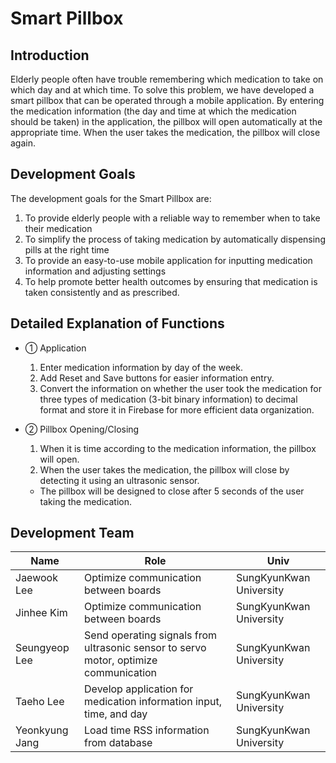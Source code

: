 # Smart Pillbox

## Introduction
Elderly people often have trouble remembering which medication to take on which day and at which time. To solve this problem, we have developed a smart pillbox that can be operated through a mobile application. By entering the medication information (the day and time at which the medication should be taken) in the application, the pillbox will open automatically at the appropriate time. When the user takes the medication, the pillbox will close again. 

## Development Goals
The development goals for the Smart Pillbox are:

  1. To provide elderly people with a reliable way to remember when to take their medication
  2. To simplify the process of taking medication by automatically dispensing pills at the right time
  3. To provide an easy-to-use mobile application for inputting medication information and adjusting settings
  4. To help promote better health outcomes by ensuring that medication is taken consistently and as prescribed.

## Detailed Explanation of Functions
- ① Application
  1. Enter medication information by day of the week.
  2. Add Reset and Save buttons for easier information entry.
  3. Convert the information on whether the user took the medication for three types of medication (3-bit binary information) to decimal format and store it in Firebase for more efficient data organization.

- ② Pillbox Opening/Closing
  1. When it is time according to the medication information, the pillbox will open.
  2. When the user takes the medication, the pillbox will close by detecting it using an ultrasonic sensor.
    - The pillbox will be designed to close after 5 seconds of the user taking the medication.

## Development Team
| Name | Role | Univ |
| --- | --- | --- |
| Jaewook Lee | Optimize communication between boards |  SungKyunKwan University
| Jinhee Kim | Optimize communication between boards |  SungKyunKwan University
| Seungyeop Lee | Send operating signals from ultrasonic sensor to servo motor, optimize communication |  SungKyunKwan University
| Taeho Lee | Develop application for medication information input, time, and day |  SungKyunKwan University
| Yeonkyung Jang | Load time RSS information from database |  SungKyunKwan University

